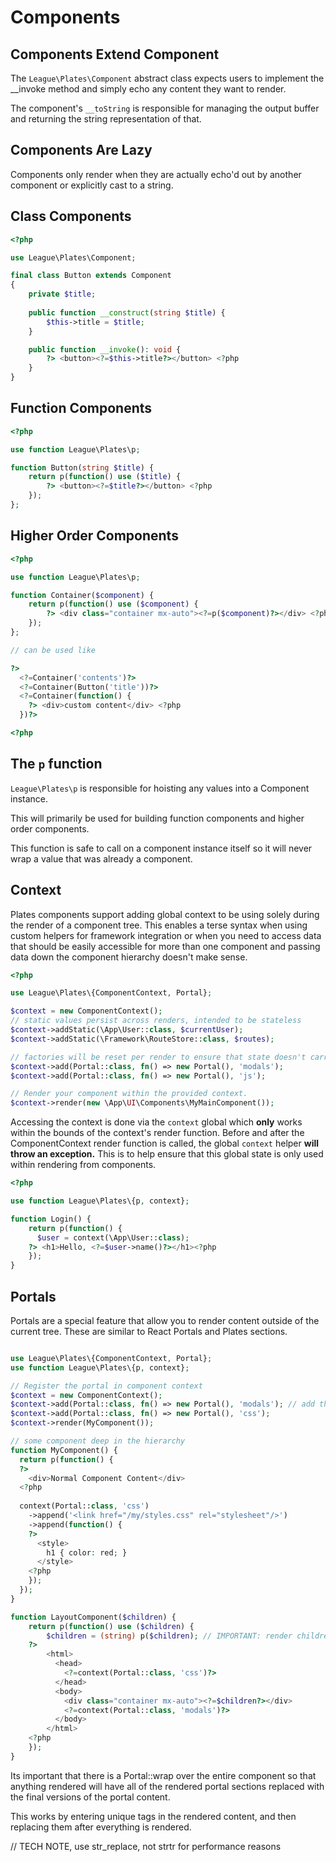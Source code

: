 # Components 

## Components Extend Component 

The `League\Plates\Component` abstract class expects users to implement the __invoke method and simply echo any content they want to render.

The component's `__toString` is responsible for managing the output buffer and returning the string representation of that.

## Components Are Lazy

Components only render when they are actually echo'd out by another component or explicitly cast to a string.

## Class Components

```php
<?php

use League\Plates\Component;

final class Button extends Component
{
    private $title;
    
    public function __construct(string $title) {
        $this->title = $title;    
    }

    public function __invoke(): void {
        ?> <button><?=$this->title?></button> <?php
    }
}
```

## Function Components

```php
<?php

use function League\Plates\p;

function Button(string $title) {
    return p(function() use ($title) {
        ?> <button><?=$title?></button> <?php
    });
};
```

## Higher Order Components

```php
<?php

use function League\Plates\p;

function Container($component) {
    return p(function() use ($component) {
        ?> <div class="container mx-auto"><?=p($component)?></div> <?php
    });
};

// can be used like

?> 
  <?=Container('contents')?>
  <?=Container(Button('title'))?>
  <?=Container(function() {
    ?> <div>custom content</div> <?php
  })?>

<?php

```

## The `p` function

`League\Plates\p` is responsible for hoisting any values into a Component instance.

This will primarily be used for building function components and higher order components.

This function is safe to call on a component instance itself so it will never wrap a value that was already a component.

## Context

Plates components support adding global context to be using solely during the render of a component tree. This enables a terse syntax when using custom helpers for framework integration or when you need to access data that should be easily accessible for more than one component and passing data down the component hierarchy doesn't make sense.

```php
<?php

use League\Plates\{ComponentContext, Portal};

$context = new ComponentContext();
// static values persist across renders, intended to be stateless
$context->addStatic(\App\User::class, $currentUser);
$context->addStatic(\Framework\RouteStore::class, $routes);

// factories will be reset per render to ensure that state doesn't carry over across top level renders.
$context->add(Portal::class, fn() => new Portal(), 'modals');
$context->add(Portal::class, fn() => new Portal(), 'js');

// Render your component within the provided context.
$context->render(new \App\UI\Components\MyMainComponent());
```

Accessing the context is done via the `context` global which **only** works within the bounds of the context's render function. Before and after the ComponentContext render function is called, the global `context` helper **will throw an exception.** This is to help ensure that this global state is only used within rendering from components.

```php
<?php

use function League\Plates\{p, context};

function Login() {
    return p(function() {
      $user = context(\App\User::class);
    ?> <h1>Hello, <?=$user->name()?></h1><?php
    });
}
```

## Portals

Portals are a special feature that allow you to render content outside of the current tree. These are similar to React Portals and Plates sections.

```php

use League\Plates\{ComponentContext, Portal};
use function League\Plates\{p, context};

// Register the portal in component context
$context = new ComponentContext();
$context->add(Portal::class, fn() => new Portal(), 'modals'); // add the alt so we can register/retrieve distinct instances of portal
$context->add(Portal::class, fn() => new Portal(), 'css');
$context->render(MyComponent());

// some component deep in the hierarchy
function MyComponent() {
  return p(function() {
  ?> 
    <div>Normal Component Content</div>   
  <?php
  
  context(Portal::class, 'css')
    ->append('<link href="/my/styles.css" rel="stylesheet"/>')
    ->append(function() {
    ?>
      <style>
        h1 { color: red; }
      </style>
    <?php
    });
  });
}

function LayoutComponent($children) {
    return p(function() use ($children) {
        $children = (string) p($children); // IMPORTANT: render children first so that the portal can be filled.
    ?> 
        <html>
          <head>
            <?=context(Portal::class, 'css')?>
          </head>
          <body>
            <div class="container mx-auto"><?=$children?></div>
            <?=context(Portal::class, 'modals')?>
          </body>
        </html>
    <?php
    });
}
```

Its important that there is a Portal::wrap over the entire component so that anything rendered will have all of the rendered portal sections replaced with the final versions of the portal content.

This works by entering unique tags in the rendered content, and then replacing them after everything is rendered.

// TECH NOTE, use str_replace, not strtr for performance reasons
